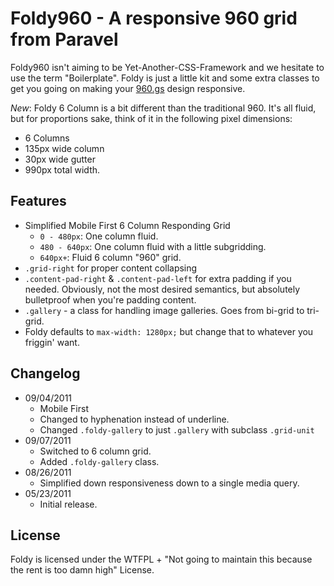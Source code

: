 # Foldy960 - A responsive 960 grid from Paravel
Foldy960 isn't aiming to be Yet-Another-CSS-Framework and we hesitate to use the term "Boilerplate".  Foldy is just a little kit and some extra classes to get you going on making your [960.gs](http://960.gs) design responsive.

*New*: Foldy 6 Column is a bit different than the traditional 960. It's all fluid, but for proportions sake, think of it in the following pixel dimensions:

* 6 Columns
* 135px wide column
* 30px wide gutter
* 990px total width.

## Features
* Simplified Mobile First 6 Column Responding Grid
  * `0 - 480px`: One column fluid.
  * `480 - 640px`: One column fluid with a little subgridding.
  * `640px+`: Fluid 6 column "960" grid.
* `.grid-right` for proper content collapsing
* `.content-pad-right` & `.content-pad-left` for extra padding if you needed. Obviously, not the most desired semantics, but absolutely bulletproof when you're padding content.
* `.gallery` - a class for handling image galleries. Goes from bi-grid to tri-grid.
* Foldy defaults to `max-width: 1280px;` but change that to whatever you friggin' want.

## Changelog
* 09/04/2011
  * Mobile First
  * Changed to hyphenation instead of underline.
  * Changed `.foldy-gallery` to just `.gallery` with subclass `.grid-unit`
* 09/07/2011
  * Switched to 6 column grid.
  * Added `.foldy-gallery` class.
* 08/26/2011
  * Simplified down responsiveness down to a single media query.
* 05/23/2011
  * Initial release.

## License
Foldy is licensed under the WTFPL + "Not going to maintain this because the rent is too damn high" License.